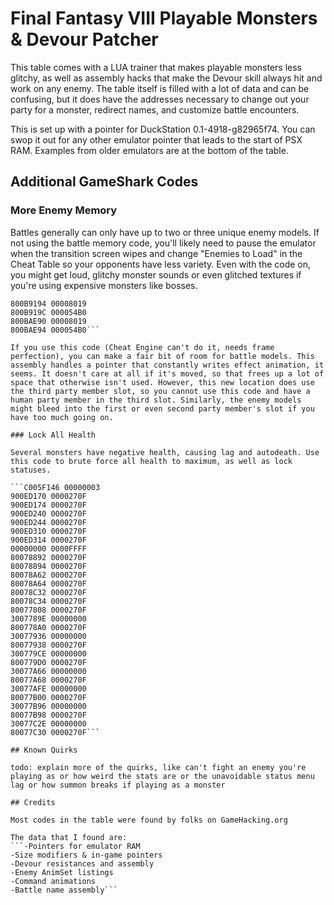 # Final Fantasy VIII Playable Monsters & Devour Patcher

This table comes with a LUA trainer that makes playable monsters less glitchy, as well as assembly hacks that make the Devour skill always hit and work on any enemy. The table itself is filled with a lot of data and can be confusing, but it does have the addresses necessary to change out your party for a monster, redirect names, and customize battle encounters.

This is set up with a pointer for DuckStation 0.1-4918-g82965f74. You can swop it out for any other emulator pointer that leads to the start of PSX RAM. Examples from older emulators are at the bottom of the table.

## Additional GameShark Codes

### More Enemy Memory

Battles generally can only have up to two or three unique enemy models. If not using the battle memory code, you'll likely need to pause the emulator when the transition screen wipes and change "Enemies to Load" in the Cheat Table so your opponents have less variety. Even with the code on, you might get loud, glitchy monster sounds or even glitched textures if you're using expensive monsters like bosses.

```C00BAE90 00008017
800B9194 00008019
800B919C 000054B0
800BAE90 00008019
800BAE94 000054B0```

If you use this code (Cheat Engine can't do it, needs frame perfection), you can make a fair bit of room for battle models. This assembly handles a pointer that constantly writes effect animation, it seems. It doesn't care at all if it's moved, so that frees up a lot of space that otherwise isn't used. However, this new location does use the third party member slot, so you cannot use this code and have a human party member in the third slot. Similarly, the enemy models might bleed into the first or even second party member's slot if you have too much going on.

### Lock All Health

Several monsters have negative health, causing lag and autodeath. Use this code to brute force all health to maximum, as well as lock statuses.

```C005F146 00000003
900ED170 0000270F
900ED174 0000270F
900ED240 0000270F
900ED244 0000270F
900ED310 0000270F
900ED314 0000270F
00000000 0000FFFF
80078892 0000270F
80078894 0000270F
80078A62 0000270F
80078A64 0000270F
80078C32 0000270F
80078C34 0000270F
80077808 0000270F
3007789E 00000000
800778A0 0000270F
30077936 00000000
80077938 0000270F
300779CE 00000000
800779D0 0000270F
30077A66 00000000
80077A68 0000270F
30077AFE 00000000
80077B00 0000270F
30077B96 00000000
80077B98 0000270F
30077C2E 00000000
80077C30 0000270F```

## Known Quirks

todo: explain more of the quirks, like can't fight an enemy you're playing as or how weird the stats are or the unavoidable status menu lag or how summon breaks if playing as a monster

## Credits

Most codes in the table were found by folks on GameHacking.org

The data that I found are:
```-Pointers for emulator RAM
-Size modifiers & in-game pointers
-Devour resistances and assembly
-Enemy AnimSet listings
-Command animations
-Battle name assembly```

